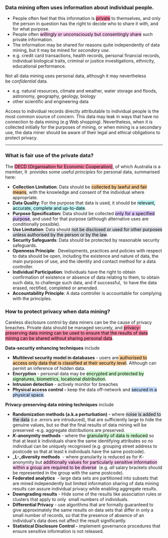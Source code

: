 ### Data mining often uses information about individual people.

-   People often feel that this information is <mark style="background: #FF5582A6;">private</mark> to themselves, and only the person in question has the right to decide who to share it with, and for what purpose.
-   People often <mark style="background: #FFB8EBA6;">willingly or unconsciously but consentingly share</mark> such private information.
-   The information may be shared for reasons quite independently of data mining, but it may be mined for _secondary use._
-   e.g. credit card transactions, health records, personal financial records, individual biological traits, criminal or justice investigations, ethnicity, educational performance.

Not all data mining uses personal data, although it may nevertheless be _confidential_ data.

-   e.g. natural resources, climate and weather, water storage and floods, astronomy, geography, geology, biology
-   other scientific and engineering data

Access to individual records directly attributable to individual people is the most common source of concern. This data may leak in ways that have no connection to data mining (e.g Web shopping). Nevertheless, when it is collected initially for the purposes of mining, or when mining is a secondary use, the data miner should be aware of their legal and ethical obligations to protect privacy.

----

### What is fair use of the private data?  


The <mark style="background: #FF5582A6;">OECD (Organisation for Economic Cooperation)</mark>, of which Australia is a member, It  provides some useful _principles_ for personal data, summarised here:  

-   **Collection Limitation**: Data should be <mark style="background: #FFB86CA6;">collected by lawful and fair means</mark>, with the knowledge and consent of the individual where appropriate.
-   **Data Quality**: For the purpose that data is used, it should be <mark style="background: #ABF7F7A6;">relevant, accurate, complete and up-to-date</mark>.
-   **Purpose Specification:** Data should be collected <mark style="background: #D2B3FFA6;">only for a specified purpose</mark>, and used for that purpose (although alternative uses are conditionally possible).
-   **Use Limitation**: Data should <mark style="background: #CACFD9A6;">not be disclosed or used for other purposes unless authorised by the person or by the law</mark>.
-   **Security Safeguards**: Data should be protected by reasonable security safeguards.
-   **Openness Principle**:  Developments, practices and policies with respect to data should be open, including the existence and nature of data, the main purposes of use, and the identity and contact method for a data controller.
-   **Individual Participation**: Individuals have the right to obtain confirmation of existence or absence of data relating to them, to obtain such data, to challenge such data, and if successful,  to have the data erased, rectified, completed or amended.
-   **Accountability Principle**: A data controller is accountable for complying with the principles.

### How to protect privacy when data mining?

Careless disclosure control by data miners can be the cause of privacy breaches. Private data should be managed securely, and <mark style="background: #FF5582A6;">privacy-preserving data mining can be used to ensure that the results of data mining can be shared without sharing personal data</mark>.

**Data-security enhancing techniques** include

-   **Multilevel security model in databases** - users are<mark style="background: #FFB86CA6;"> authorised to access only data that is classified at their security level</mark>. Although can permit an inference of hidden data.
-   **Encryption** - personal data may be <mark style="background: #BBFABBA6;">encrypted and protected by signatures, biometrics, locational distribution</mark>.
-   **Intrusion detection** - actively monitor for breaches
-   **Physical access control -** keep the data off-network and <mark style="background: #ADCCFFA6;">secured in a physical space</mark>.

**Privacy-preserving data mining techniques** include

-   **Randomization methods (a.k.a perturbation) -** where <mark style="background: #CACFD9A6;">noise is added to the data</mark> (i.e .errors are introduced), that are sufficiently large to hide the genuine values, but so that the final results of data mining will be preserved -e.g. aggregate distributions are preserved.
-   **_K_-anonymity methods** - where the <mark style="background: #BBFABBA6;">granularity of data is reduced</mark> so that at least _k_ individuals share the same identifying attributes so no individual can be uniquely recognised (e.g. grouping street address to postcode so that at least k individuals have the same postcode).
-   **_L-_diversity methods**  - where granularity is reduced as for _K_-anonymity but <mark style="background: #FFB8EBA6;">additionally values for particularly sensitive information within a group are required to be diverse</mark>  (e.g. _all_ salary brackets should be represented in the group with the same postcode).
-   **Federated analytics**  - large data sets are partitioned into subsets that are mined independently but limited information sharing of data mining results can assure individual privacy while enabling aggregate results.
-   **Downgrading results** - Hide some of the results like association rules or clusters that apply to only  small numbers of individuals.
-   **Differential Privacy** - use algorithms that are formally guaranteed to give approximately the same results on data sets that differ in only a small number of records, so that the presence of absence of an individual's data does not affect the result significantly.
-   **Statistical Disclosure Control -** implement governance procedures that ensure sensitive information is not released.